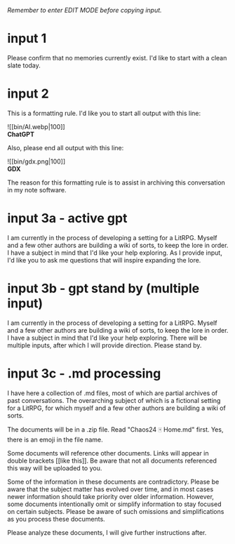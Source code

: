 *Remember to enter EDIT MODE before copying input.*

# input 1
Please confirm that no memories currently exist. I'd like to start with a clean slate today.

# input 2
This is a formatting rule. I'd like you to start all output with this line:

![[bin/AI.webp|100]] <br> **ChatGPT**

Also, please end all output with this line:

![[bin/gdx.png|100]] <br> **GDX**

The reason for this formatting rule is to assist in archiving this conversation in my note software.

# input 3a - active gpt
I am currently in the process of developing a setting for a LitRPG. Myself and a few other authors are building a wiki of sorts, to keep the lore in order. I have a subject in mind that I'd like your help exploring. As I provide input, I'd like you to ask me questions that will inspire expanding the lore.

# input 3b - gpt stand by (multiple input)
I am currently in the process of developing a setting for a LitRPG. Myself and a few other authors are building a wiki of sorts, to keep the lore in order. I have a subject in mind that I'd like your help exploring. There will be multiple inputs, after which I will provide direction. Please stand by.

# input 3c - .md processing
I have here a collection of .md files, most of which are partial archives of past conversations. The overarching subject of which is a fictional setting for a LitRPG, for which myself and a few other authors are building a wiki of sorts.

The documents will be in a .zip file. Read "Chaos24 🀄 Home.md" first. Yes, there is an emoji in the file name.

Some documents will reference other documents. Links will appear in double brackets [[like this]]. Be aware that not all documents referenced this way will be uploaded to you.

Some of the information in these documents are contradictory. Please be aware that the subject matter has evolved over time, and in most cases newer information should take priority over older information. However, some documents intentionally omit or simplify information to stay focused on certain subjects. Please be aware of such omissions and simplifications as you process these documents.

Please analyze these documents, I will give further instructions after.